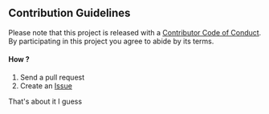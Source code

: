 ## Contribution Guidelines

Please note that this project is released with a [Contributor Code of Conduct](code-of-conduct.md). By participating in this project you agree to abide by its terms.

#### How ?

1. Send a pull request
2. Create an [Issue](https://github.com/dhaval17/awesome-writeups/issues/new)

That's about it I guess
